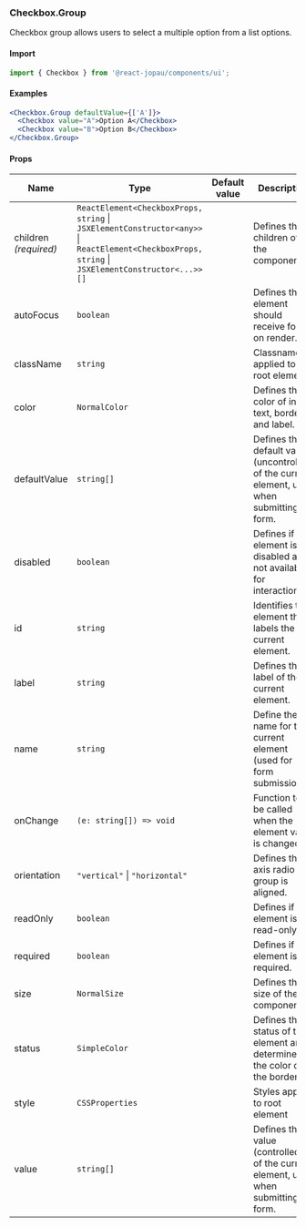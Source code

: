 ### Checkbox.Group

Checkbox group allows users to select a multiple option from a list options.

#### Import

```jsx
import { Checkbox } from '@react-jopau/components/ui';
```

#### Examples

```jsx
<Checkbox.Group defaultValue={['A']}>
  <Checkbox value="A">Option A</Checkbox>
  <Checkbox value="B">Option B</Checkbox>
</Checkbox.Group>
```

#### Props

| Name                  | Type                                                                                                                                             | Default value | Description                                                                                   |
| --------------------- | ------------------------------------------------------------------------------------------------------------------------------------------------ | ------------- | --------------------------------------------------------------------------------------------- |
| children _(required)_ | `ReactElement<CheckboxProps, string` \| `JSXElementConstructor<any>>` \| `ReactElement<CheckboxProps, string` \| `JSXElementConstructor<...>>[]` |               | Defines the children of the component.                                                        |
| autoFocus             | `boolean`                                                                                                                                        |               | Defines the element should receive focus on render.                                           |
| className             | `string`                                                                                                                                         |               | Classnames applied to root element                                                            |
| color                 | `NormalColor`                                                                                                                                    |               | Defines the color of input text, border and label.                                            |
| defaultValue          | `string[]`                                                                                                                                       |               | Defines the default value (uncontrolled) of the current element, used when submitting a form. |
| disabled              | `boolean`                                                                                                                                        |               | Defines if the element is disabled and not available for interaction.                         |
| id                    | `string`                                                                                                                                         |               | Identifies the element that labels the current element.                                       |
| label                 | `string`                                                                                                                                         |               | Defines the label of the current element.                                                     |
| name                  | `string`                                                                                                                                         |               | Define the name for the current element (used for form submission).                           |
| onChange              | `(e: string[]) => void`                                                                                                                          |               | Function to be called when the element value is changed.                                      |
| orientation           | `"vertical"` \| `"horizontal"`                                                                                                                   |               | Defines the axis radio group is aligned.                                                      |
| readOnly              | `boolean`                                                                                                                                        |               | Defines if the element is read-only.                                                          |
| required              | `boolean`                                                                                                                                        |               | Defines if the element is required.                                                           |
| size                  | `NormalSize`                                                                                                                                     |               | Defines the size of the component.                                                            |
| status                | `SimpleColor`                                                                                                                                    |               | Defines the status of the element and determines the color of the border.                     |
| style                 | `CSSProperties`                                                                                                                                  |               | Styles applied to root element                                                                |
| value                 | `string[]`                                                                                                                                       |               | Defines the value (controlled) of the current element, used when submitting a form.           |
